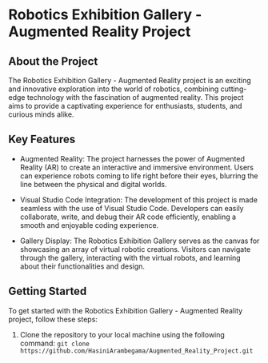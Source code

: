# Robotics Exhibition Gallery - Augmented Reality Project

## About the Project
The Robotics Exhibition Gallery - Augmented Reality project is an exciting and innovative exploration into the world of robotics, combining cutting-edge technology with the fascination of augmented reality. This project aims to provide a captivating experience for enthusiasts, students, and curious minds alike.

## Key Features

- Augmented Reality: The project harnesses the power of Augmented Reality (AR) to create an interactive and immersive environment. Users can experience robots coming to life right before their eyes, blurring the line between the physical and digital worlds.

- Visual Studio Code Integration: The development of this project is made seamless with the use of Visual Studio Code. Developers can easily collaborate, write, and debug their AR code efficiently, enabling a smooth and enjoyable coding experience.

- Gallery Display: The Robotics Exhibition Gallery serves as the canvas for showcasing an array of virtual robotic creations. Visitors can navigate through the gallery, interacting with the virtual robots, and learning about their functionalities and design.

## Getting Started
To get started with the Robotics Exhibition Gallery - Augmented Reality project, follow these steps:

01. Clone the repository to your local machine using the following command:
    ```git clone https://github.com/HasiniArambegama/Augmented_Reality_Project.git```
   

 
